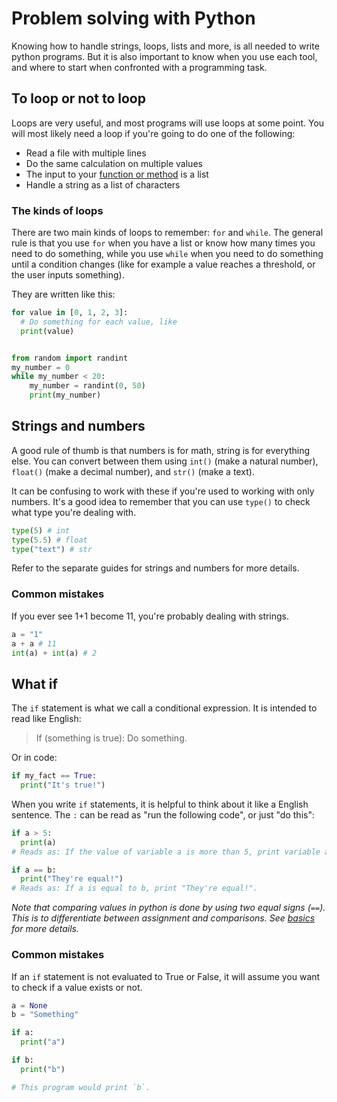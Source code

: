# Problem solving with Python

Knowing how to handle strings, loops, lists and more, is all needed to write python programs. But it is also important to know when you use each tool, and where to start when confronted with a programming task.

## To loop or not to loop

Loops are very useful, and most programs will use loops at some point. You will most likely need a loop if you're going to do one of the following:

* Read a file with multiple lines
* Do the same calculation on multiple values
* The input to your [function or method](functions.md) is a list
* Handle a string as a list of characters

### The kinds of loops

There are two main kinds of loops to remember: `for` and `while`. The general rule is that you use `for` when you have a list or know how many times you need to do something, while you use `while` when you need to do something until a condition changes (like for example a value reaches a threshold, or the user inputs something).

They are written like this:

```python
for value in [0, 1, 2, 3]:
  # Do something for each value, like
  print(value)


from random import randint
my_number = 0
while my_number < 20:
	my_number = randint(0, 50)
	print(my_number)
```

## Strings and numbers

A good rule of thumb is that numbers is for math, string is for everything else. You can convert between them using `int()` (make a natural number), `float()` (make a decimal number), and `str()` (make a text). 

It can be confusing to work with these if you're used to working with only numbers. It's a good idea to remember that you can use `type()` to check what type you're dealing with.

```python
type(5) # int
type(5.5) # float
type("text") # str
```

Refer to the separate guides for strings and numbers for more details.

### Common mistakes

If you ever see 1+1 become 11, you're probably dealing with strings. 

```python
a = "1"
a + a # 11
int(a) + int(a) # 2
```

## What if

The `if` statement is what we call a conditional expression. It is intended to read like English: 

> If (something is true): Do something.

Or in code:

```python
if my_fact == True:
  print("It's true!")
```

When you write `if` statements, it is helpful to think about it like a English sentence. The `:` can be read as "run the following code", or just "do this":

```python
if a > 5:
  print(a)
# Reads as: If the value of variable a is more than 5, print variable a.

if a == b:
  print("They're equal!")
# Reads as: If a is equal to b, print "They're equal!".
```

*Note that comparing values in python is done by using two equal signs (`==`). This is to differentiate between assignment and comparisons. See [basics](basics.md) for more details.*

### Common mistakes

If an `if` statement is not evaluated to True or False, it will assume you want to check if a value exists or not.

```python
a = None
b = "Something"

if a:
  print("a")

if b:
  print("b")

# This program would print `b`.
```